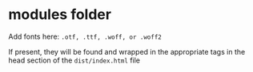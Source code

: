 # modules folder

Add fonts here: ```.otf, .ttf, .woff, or .woff2```

If present, they will be found and wrapped in the appropriate tags in the head section of the ```dist/index.html``` file
